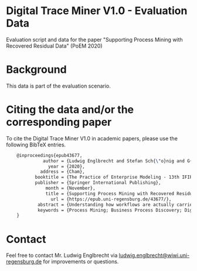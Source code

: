 # Digital Trace Miner V1.0 - Evaluation Data

Evaluation script and data for the paper "Supporting Process Mining with Recovered Residual Data" (PoEM 2020)


# Background

This data is part of the evaluation scenario.


# Citing the data and/or the corresponding paper

To cite the Digital Trace Miner V1.0 in academic papers, please use the following BibTeX entries.

```tex
    @inproceedings{epub43677,
              author = {Ludwig Englbrecht and Stefan Sch{\"o}nig and G{\"u}nther Pernul},
                year = {2020},
             address = {Cham},
           booktitle = {The Practice of Enterprise Modeling - 13th IFIP Working Conference (PoEM 2020)},
           publisher = {Springer International Publishing},
               month = {November},
               title = {Supporting Process Mining with Recovered Residual Data},
                 url = {https://epub.uni-regensburg.de/43677/},
            abstract = {Understanding how workflows are actually carried out within an organisation can provide a crucial contribution to business process improvement. This paper presents a concept for reconstructing a business process by using file residuals on a hard-drive and without the need for existing event logs. Thereby, methods from the area of process mining are enriched with approaches from digital forensics investigations in a Digital Trace Miner. First, a framework that extracts traces originating from business process execution based on residual data is developed in order to link them to the processes. The traces from the extraction are used in a life-cycle to keep related data up-to-date. This approach has been implemented and evaluated by a prototype. The evaluation shows that this approach enables useful insights regarding the tasks performed on a suspect computer by associating recovered files by using file-carving mechanisms.},
            keywords = {Process Mining; Business Process Discovery; Digital Forensics; Digital Trace Mining}
    }
```


# Contact

Feel free to contact Mr. Ludwig Englbrecht via ludwig.englbrecht@wiwi.uni-regensburg.de for improvements or questions.
